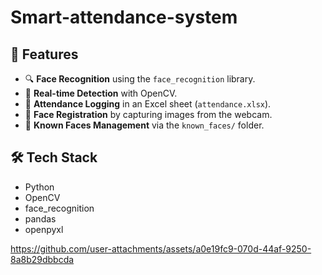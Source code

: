 # Smart-attendance-system


## 🚀 Features

- 🔍 **Face Recognition** using the `face_recognition` library.
- 🧠 **Real-time Detection** with OpenCV.
- 📝 **Attendance Logging** in an Excel sheet (`attendance.xlsx`).
- 👤 **Face Registration** by capturing images from the webcam.
- 📂 **Known Faces Management** via the `known_faces/` folder.

## 🛠 Tech Stack

- Python
- OpenCV
- face_recognition
- pandas
- openpyxl



https://github.com/user-attachments/assets/a0e19fc9-070d-44af-9250-8a8b29dbbcda

